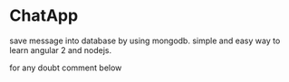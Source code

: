# ChatApp

save message into database by using mongodb. simple and easy way to learn angular 2 and nodejs.

for any doubt comment below

